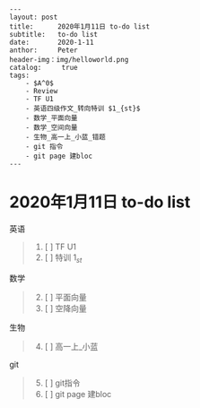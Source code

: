 ```
---
layout:	post
title:		2020年1月11日 to-do list
subtitle:	to-do list	
date:		2020-1-11
anthor:		Peter
header-img：img/helloworld.png
catalog:	 true
tags:
    - $A^0$
    - Review
    - TF U1
    - 英语四级作文_转向特训 $1_{st}$
    - 数学_平面向量
    - 数学_空间向量
    - 生物_高一上_小蓝_错题
    - git 指令
    - git page 建bloc
---
```
# 2020年1月11日 to-do list
英语
>1. [ ] TF U1
>2. [ ] 特训 $1_{st}$

数学
> 2. [ ] 平面向量
> 3. [ ] 空降向量

生物
> 4. [ ] 高一上_小蓝

git
> 5. [ ] git指令
> 6. [ ] git page 建bloc